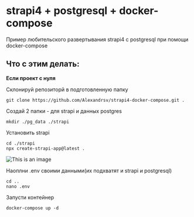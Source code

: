 # strapi4 + postgresql + docker-compose

Пример любительского развертывания strapi4 с postgresql при помощи docker-compose

## Что с этим делать:

**Если проект с нуля**

Склонируй репозиторй в подготовленную папку
```
git clone https://github.com/Alexandrsv/strapi4-docker-compose.git .
```
Создай 2 папки - для strapi и данных postgres
```
mkdir ./pg_data ./strapi
```
Установить strapi 
```
cd ./strapi
npx create-strapi-app@latest .
```
![This is an image](https://i.imgur.com/A1Ahx8T.png)

Наоплни .env своими данными(их подхватят и strapi и postgresql)
```
cd ..
nano .env
```
Запусти контейнер
```
docker-compose up -d
```
